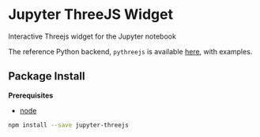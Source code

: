 Jupyter ThreeJS Widget
======================

Interactive Threejs widget for the Jupyter notebook

The reference Python backend, `pythreejs` is available
[here](https://github.com/jovyan/pythreejs), with examples.

Package Install
---------------

**Prerequisites**
- [node](http://nodejs.org/)

```bash
npm install --save jupyter-threejs
```
